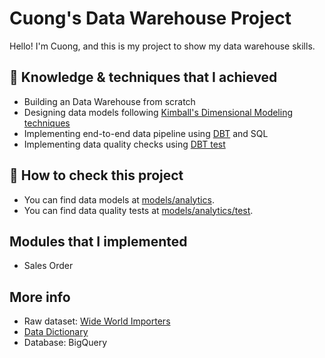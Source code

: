 # Cuong's Data Warehouse Project
Hello! I'm Cuong, and this is my project to show my data warehouse skills.

## 🎯 Knowledge & techniques that I achieved
- Building an Data Warehouse from scratch
- Designing data models following [Kimball's Dimensional Modeling techniques](https://www.goodreads.com/en/book/show/748203)
- Implementing end-to-end data pipeline using [DBT](https://www.getdbt.com/) and SQL
- Implementing data quality checks using [DBT test](https://docs.getdbt.com/docs/build/tests)

## 📃 How to check this project
- You can find data models at [models/analytics](https://github.com/LuongQuocCuong/project-demo/tree/main/models).
- You can find data quality tests at [models/analytics/test](https://github.com/LuongQuocCuong/project-demo/tree/main/models/test).

## Modules that I implemented
- Sales Order

## More info
- Raw dataset: [Wide World Importers](https://learn.microsoft.com/en-us/sql/samples/wide-world-importers-what-is?view=sql-server-ver16)
- [Data Dictionary](https://dataedo.com/samples/html2/WideWorldImporters/#/doc/d5/wideworldimporters)
- Database: BigQuery
